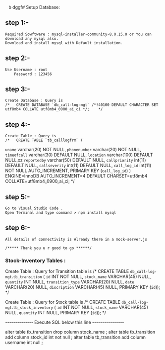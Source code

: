 ` `   b dggf# Setup Database:

##     step 1:-
    Required Sowftware : mysql-installer-community-8.0.15.0 or You can download any mysql also.
    Download and install mysql with Default installation.

##      step 2:-
    Use Username : root
        Password : 123456

##      step 3:-
    Create Database : Query is
    /*   CREATE DATABASE `db_call-log-mgt` /*!40100 DEFAULT CHARACTER SET utf8mb4 COLLATE utf8mb4_0900_ai_ci */;    */

##      step 4:-
    Create Table : Query is
    /*   CREATE TABLE `tb_calllogfrm` (
  `uname` varchar(20) NOT NULL,
  `phonenumber` varchar(20) NOT NULL,
  `timeofcall` varchar(30) DEFAULT NULL,
  `location` varchar(100) DEFAULT NULL,xz
  `reportedby` varchar(50) DEFAULT NULL,
  `callpriority` int(11) DEFAULT NULL,
  `callseverity` int(11) DEFAULT NULL,
  `call_log_id` int(11) NOT NULL AUTO_INCREMENT,
  PRIMARY KEY (`call_log_id`)
) ENGINE=InnoDB AUTO_INCREMENT=4 DEFAULT CHARSET=utf8mb4 COLLATE=utf8mb4_0900_ai_ci;    */

##      step 5:-
    Go to Visual Studio Code .
    Open Terminal and type command > npm install mysql

##      step 6:-
    All details of connectivity is Already there in a mock-server.js

    /***** Thank you u r good to go ******/

### Stock-Inventory Tables :

  Create Table : Query for Transition table is
  /* CREATE TABLE `db_call-log-mgt`.`tb_transition` (
  `id` INT NOT NULL,
  `stock_name` VARCHAR(45) NULL,
  `quantity` INT NULL,
  `transition_type` VARCHAR(20) NULL,
  `date` VARCHAR(20) NULL,
  `discription` VARCHAR(45) NULL,
  PRIMARY KEY (`id`)); */

Create Table : Query for Stock table is
  /* CREATE TABLE `db_call-log-mgt`.`tb_stock_inventory` (
  `id` INT NOT NULL,
  `stock_name` VARCHAR(45) NULL,
  `quantity` INT NULL,
  PRIMARY KEY (`id`));
  */

  -------------- Execute SQL below this line ----------------

alter table tb_transition drop column stock_name ; 
alter table  tb_transition add column stock_id int not null ; 
alter table  tb_transition add column username int null ; 
